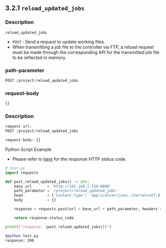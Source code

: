﻿## 3.2.1 `reload_updated_jobs`

### Description

`reload_updated_jobs`

- `POST` : Send a request to update working files.
- When transmitting a job file to the controller via FTP, a reload request must be made through the corresponding API for the transmitted job file to be reflected in memory.

### path-parameter

```python
POST /project/reload_updated_jobs
```

### request-body

```json
{}
```

### Description

```python
request url:
POST /project/reload_updated_jobs

request-body: {}
```

Python Script Example

- Please refer to [here](https://developer.mozilla.org/en-US/docs/Web/HTTP/Status/200) for the response HTTP status code.
```python
# test.py
import requests 

def post_reload_updated_jobs() -> int:
    base_url       = 'http://192.168.1.150:8888'
    path_parameter = '/project/reload_updated_jobs'
    head           = {'Content-Type': 'application/json; charset=utf-8'}
    body           = {}

    response = requests.post(url = base_url + path_parameter, headers = head, json = body)

    return response.status_code

print(f"response: {post_reload_updated_jobs()}")
```
```sh
$python test.py
response: 200 
```
